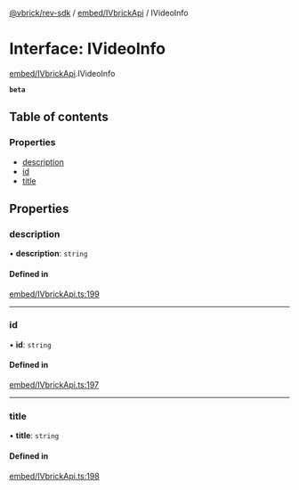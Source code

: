 [@vbrick/rev-sdk](../README.md) / [embed/IVbrickApi](../modules/embed_IVbrickApi.md) / IVideoInfo

# Interface: IVideoInfo

[embed/IVbrickApi](../modules/embed_IVbrickApi.md).IVideoInfo

**`beta`**

## Table of contents

### Properties

- [description](embed_IVbrickApi.IVideoInfo.md#description)
- [id](embed_IVbrickApi.IVideoInfo.md#id)
- [title](embed_IVbrickApi.IVideoInfo.md#title)

## Properties

### description

• **description**: `string`

#### Defined in

[embed/IVbrickApi.ts:199](https://github.com/vbrick/rev-sdk-js/blob/fe11467/src/embed/IVbrickApi.ts#L199)

___

### id

• **id**: `string`

#### Defined in

[embed/IVbrickApi.ts:197](https://github.com/vbrick/rev-sdk-js/blob/fe11467/src/embed/IVbrickApi.ts#L197)

___

### title

• **title**: `string`

#### Defined in

[embed/IVbrickApi.ts:198](https://github.com/vbrick/rev-sdk-js/blob/fe11467/src/embed/IVbrickApi.ts#L198)
